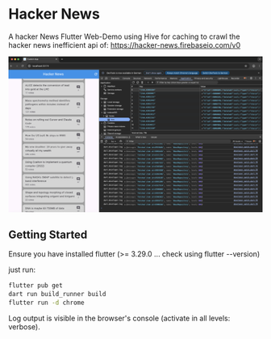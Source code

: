 # Hacker News

A hacker News Flutter Web-Demo using Hive for caching to crawl the hacker news inefficient api of: https://hacker-news.firebaseio.com/v0

![](docs/example.png)

## Getting Started

Ensure you have installed flutter (>= 3.29.0 ... check using flutter --version)

just run:
```bash
flutter pub get
dart run build_runner build 
flutter run -d chrome
```

Log output is visible in the browser's console (activate in all levels: verbose).



